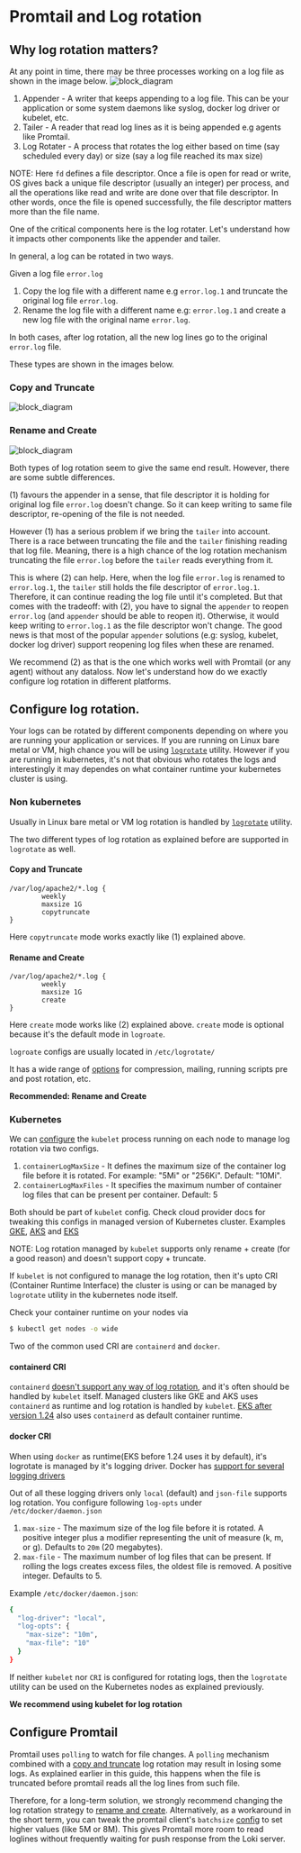 # Promtail and Log rotation

## Why log rotation matters?

At any point in time, there may be three processes working on a log file as shown in the image below.
![block_diagram](./logrotation-components.png)

1. Appender - A writer that keeps appending to a log file. This can be your application or some system daemons like syslog, docker log driver or kubelet, etc.
2. Tailer - A reader that read log lines as it is being appended e.g agents like Promtail.
3. Log Rotater - A process that rotates the log either based on time (say scheduled every day) or size (say a log file reached its max size)

NOTE: Here `fd` defines a file descriptor. Once a file is open for read or write, OS gives back a unique file descriptor (usually an integer) per process, and all the operations like read and write are done over that file descriptor. In other words, once the file is opened successfully, the file descriptor matters more than the file name.

One of the critical components here is the log rotater. Let's understand how it impacts other components like the appender and tailer.

In general, a log can be rotated in two ways.

Given a log file `error.log`

1. Copy the log file with a different name e.g `error.log.1` and truncate the original log file `error.log`.
2. Rename the log file with a different name e.g: `error.log.1` and create a new log file with the original name `error.log`.

In both cases, after log rotation, all the new log lines go to the original `error.log` file.

These types are shown in the images below.

### Copy and Truncate
![block_diagram](./logrotation1.png)

### Rename and Create
![block_diagram](./logrotation2.png)

Both types of log rotation seem to give the same end result. However, there are some subtle differences.

(1) favours the appender in a sense, that file descriptor it is holding for original log file `error.log` doesn't change. So it can keep writing to same file descriptor, re-opening of the file is not needed.

However (1) has a serious problem if we bring the `tailer` into account. There is a race between truncating the file and the `tailer` finishing reading that log file. Meaning, there is a high chance of the log rotation mechanism truncating the file `error.log` before the `tailer` reads everything from it.

This is where (2) can help. Here, when the log file `error.log` is renamed to `error.log.1`, the `tailer` still holds the file descriptor of `error.log.1`. Therefore, it can continue reading the log file until it's completed. But that comes with the tradeoff: with (2), you have to signal the `appender` to reopen `error.log` (and `appender` should be able to reopen it). Otherwise, it would keep writing to `error.log.1` as the file descriptor won't change. The good news is that most of the popular `appender` solutions (e.g: syslog, kubelet, docker log driver) support reopening log files when these are renamed.

We recommend (2) as that is the one which works well with Promtail (or any agent) without any dataloss. Now let's understand how do we exactly configure log rotation in different platforms.

## Configure log rotation.

Your logs can be rotated by different components depending on where you are running your application or services. If you are running on Linux bare metal or VM, high chance you will be using [`logrotate`](https://man7.org/linux/man-pages/man8/logrotate.8.html) utility. However if you are running in kubernetes, it's not that obvious who rotates the logs and interestingly it may dependes on what container runtime your kubernetes cluster is using.

### Non kubernetes

Usually in Linux bare metal or VM log rotation is handled by [`logrotate`](https://man7.org/linux/man-pages/man8/logrotate.8.html) utility.

The two different types of log rotation as explained before are supported in `logrotate` as well.

#### Copy and Truncate
```
/var/log/apache2/*.log {
        weekly
        maxsize 1G
        copytruncate
}
```

Here `copytruncate` mode works exactly like (1) explained above.

#### Rename and Create
```
/var/log/apache2/*.log {
        weekly
        maxsize 1G
        create
}
```
Here `create` mode works like (2) explained above. `create` mode is optional because it's the default mode in `logroate`.

`logroate` configs are usually located in `/etc/logrotate/`

It has a wide range of [options](https://man7.org/linux/man-pages/man8/logrotate.8.html) for compression, mailing, running scripts pre and post rotation, etc.

**Recommended: Rename and Create**

### Kubernetes

We can [configure](https://kubernetes.io/docs/concepts/cluster-administration/logging/#log-rotation) the `kubelet` process running on each node to manage log rotation via two configs.

1. `containerLogMaxSize` - It defines the maximum size of the container log file before it is rotated. For example: "5Mi" or "256Ki". Default: "10Mi".
2. `containerLogMaxFiles` - It specifies the maximum number of container log files that can be present per container. Default: 5

Both should be part of `kubelet` config. Check cloud provider docs for tweaking this configs in managed version of Kubernetes cluster. Examples [GKE](https://cloud.google.com/kubernetes-engine/docs/how-to/node-system-config#create), [AKS](https://learn.microsoft.com/en-us/azure/aks/custom-node-configuration#use-custom-node-configuration) and [EKS](https://eksctl.io/usage/customizing-the-kubelet/#customizing-kubelet-configuration)

NOTE: Log rotation managed by `kubelet` supports only rename + create (for a good reason) and doesn't support copy + truncate.

If `kubelet` is not configured to manage the log rotation, then it's upto CRI (Container Runtime Interface) the cluster is using or can be managed by `logrotate` utility in the kubernetes node itself.

Check your container runtime on your nodes via
```bash
$ kubectl get nodes -o wide
```

Two of the common used CRI are `containerd` and `docker`.

#### containerd CRI

`containerd` [doesn't support any way of log rotation](https://github.com/containerd/containerd/issues/4830#issuecomment-744744375), and it's often should be handled by `kubelet` itself. Managed clusters like GKE and AKS uses `containerd` as runtime and log rotation is handled by `kubelet`. [EKS after version 1.24](https://docs.aws.amazon.com/eks/latest/userguide/dockershim-deprecation.html) also uses `containerd` as default container runtime.

#### docker CRI

When using `docker` as runtime(EKS before 1.24 uses it by default), it's logrotate is managed by it's logging driver. Docker has [support for several logging drivers](https://docs.docker.com/config/containers/logging/configure/#supported-logging-drivers)

Out of all these logging drivers only `local` (default) and `json-file` supports log rotation. You configure following `log-opts` under `/etc/docker/daemon.json`

1. `max-size` - The maximum size of the log file before it is rotated. A positive integer plus a modifier representing the unit of measure (k, m, or g). Defaults to `20m` (20 megabytes).
2. `max-file` - The maximum number of log files that can be present. If rolling the logs creates excess files, the oldest file is removed. A positive integer. Defaults to 5.

Example `/etc/docker/daemon.json`:
```bash
{
  "log-driver": "local",
  "log-opts": {
    "max-size": "10m",
    "max-file": "10"
  }
}
```

If neither `kubelet` nor `CRI` is configured for rotating logs, then the `logrotate` utility can be used on the Kubernetes nodes as explained previously.

**We recommend using kubelet for log rotation**

## Configure Promtail

Promtail uses `polling` to watch for file changes. A `polling` mechanism combined with a [copy and truncate](#copy-and-truncate) log rotation may result in losing some logs. As explained earlier in this guide, this happens when the file is truncated before promtail reads all the log lines from such file.

Therefore, for a long-term solution, we strongly recommend changing the log rotation strategy to [rename and create](#rename-and-create). Alternatively, as a workaround in the short term, you can tweak the promtail client's `batchsize` [config](https://grafana.com/docs/loki/latest/clients/promtail/configuration/#clients) to set higher values (like 5M or 8M). This gives Promtail more room to read loglines without frequently waiting for push response from the Loki server.
